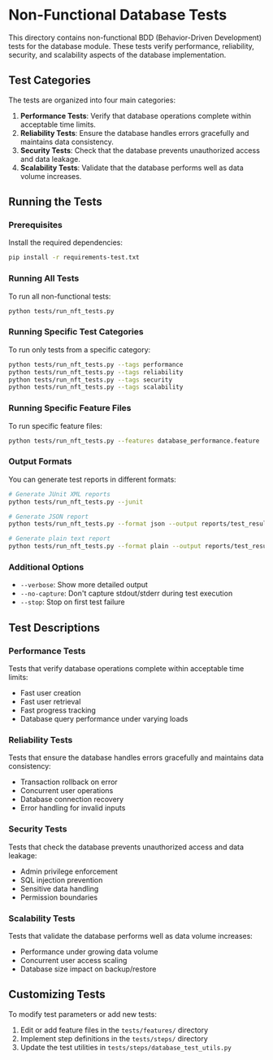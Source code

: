# Non-Functional Database Tests

This directory contains non-functional BDD (Behavior-Driven Development) tests for the database module. These tests verify performance, reliability, security, and scalability aspects of the database implementation.

## Test Categories

The tests are organized into four main categories:

1. **Performance Tests**: Verify that database operations complete within acceptable time limits.
2. **Reliability Tests**: Ensure the database handles errors gracefully and maintains data consistency.
3. **Security Tests**: Check that the database prevents unauthorized access and data leakage.
4. **Scalability Tests**: Validate that the database performs well as data volume increases.

## Running the Tests

### Prerequisites

Install the required dependencies:

```bash
pip install -r requirements-test.txt
```

### Running All Tests

To run all non-functional tests:

```bash
python tests/run_nft_tests.py
```

### Running Specific Test Categories

To run only tests from a specific category:

```bash
python tests/run_nft_tests.py --tags performance
python tests/run_nft_tests.py --tags reliability
python tests/run_nft_tests.py --tags security
python tests/run_nft_tests.py --tags scalability
```

### Running Specific Feature Files

To run specific feature files:

```bash
python tests/run_nft_tests.py --features database_performance.feature
```

### Output Formats

You can generate test reports in different formats:

```bash
# Generate JUnit XML reports
python tests/run_nft_tests.py --junit

# Generate JSON report
python tests/run_nft_tests.py --format json --output reports/test_results.json

# Generate plain text report
python tests/run_nft_tests.py --format plain --output reports/test_results.txt
```

### Additional Options

- `--verbose`: Show more detailed output
- `--no-capture`: Don't capture stdout/stderr during test execution
- `--stop`: Stop on first test failure

## Test Descriptions

### Performance Tests

Tests that verify database operations complete within acceptable time limits:

- Fast user creation
- Fast user retrieval
- Fast progress tracking
- Database query performance under varying loads

### Reliability Tests

Tests that ensure the database handles errors gracefully and maintains data consistency:

- Transaction rollback on error
- Concurrent user operations
- Database connection recovery
- Error handling for invalid inputs

### Security Tests

Tests that check the database prevents unauthorized access and data leakage:

- Admin privilege enforcement
- SQL injection prevention
- Sensitive data handling
- Permission boundaries

### Scalability Tests

Tests that validate the database performs well as data volume increases:

- Performance under growing data volume
- Concurrent user access scaling
- Database size impact on backup/restore

## Customizing Tests

To modify test parameters or add new tests:

1. Edit or add feature files in the `tests/features/` directory
2. Implement step definitions in the `tests/steps/` directory
3. Update the test utilities in `tests/steps/database_test_utils.py`
